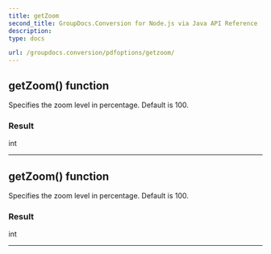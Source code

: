 ```yaml
---
title: getZoom
second_title: GroupDocs.Conversion for Node.js via Java API Reference
description: 
type: docs

url: /groupdocs.conversion/pdfoptions/getzoom/
---
```


## getZoom()  function

 Specifies the zoom level in percentage. Default is 100.
 

### Result
int


---


## getZoom()  function

 Specifies the zoom level in percentage. Default is 100.
 

### Result
int


---


